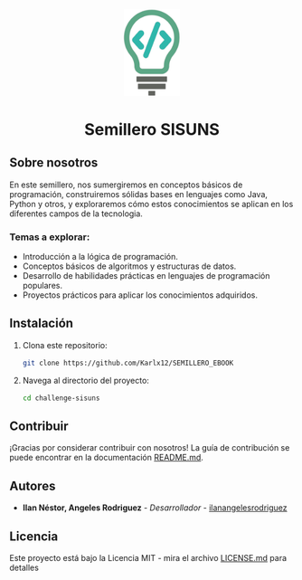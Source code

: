 <p align="center"><a><img src="./assets/SISUNS.png" width="100" alt="SISUNS Logo">
</a></p>
<h1 align="center">Semillero SISUNS</h1>

## Sobre nosotros
En este semillero, nos sumergiremos en conceptos básicos de programación, construiremos sólidas bases en lenguajes como Java, Python y otros, y exploraremos cómo estos conocimientos se aplican en los diferentes campos de la tecnologia.

### Temas a explorar:
- Introducción a la lógica de programación.
- Conceptos básicos de algoritmos y estructuras de datos.
- Desarrollo de habilidades prácticas en lenguajes de programación populares.
- Proyectos prácticos para aplicar los conocimientos adquiridos.

## Instalación

1. Clona este repositorio:

    ```bash
    git clone https://github.com/Karlx12/SEMILLERO_EBOOK
    ```

2. Navega al directorio del proyecto:

    ```bash
    cd challenge-sisuns
    ```
   
## Contribuir
¡Gracias por considerar contribuir con nosotros! La guía de contribución se puede encontrar en la documentación [README.md](README.md).

## Autores
* **Ilan Néstor, Angeles Rodriguez** - *Desarrollador* - [ilanangelesrodriguez](https://pe.linkedin.com/in/ilannestorangelesrodriguez)

## Licencia
Este proyecto está bajo la Licencia MIT - mira el archivo [LICENSE.md](LICENSE.md) para detalles
